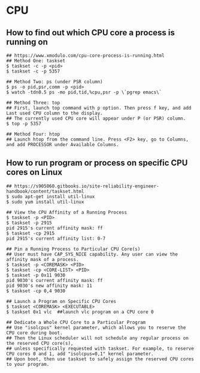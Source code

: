 CPU
===

## How to find out which CPU core a process is running on

    ## https://www.xmodulo.com/cpu-core-process-is-running.html
    ## Method One: taskset
    $ taskset -c -p <pid>
    $ taskset -c -p 5357

    ## Method Two: ps (under PSR column)
    $ ps -o pid,psr,comm -p <pid>
    $ watch -tdn0.5 ps -mo pid,tid,%cpu,psr -p \`pgrep emacs\`

    ## Method Three: top
    ## First, launch top command with p option. Then press f key, and add Last used CPU column to the display.
    ## The currently used CPU core will appear under P (or PSR) column.
    $ top -p 5357

    ## Method Four: htop
    ## Launch htop from the command line. Press <F2> key, go to Columns, and add PROCESSOR under Available Columns.

## How to run program or process on specific CPU cores on Linux

    ## https://s905060.gitbooks.io/site-reliability-engineer-handbook/content/taskset.html
    $ sudo apt-get install util-linux
    $ sudo yum install util-linux

    ## View the CPU Affinity of a Running Process
    $ taskset -p <PID>
    $ taskset -p 2915
    pid 2915's current affinity mask: ff
    $ taskset -cp 2915
    pid 2915's current affinity list: 0-7

    ## Pin a Running Process to Particular CPU Core(s)
    ## User must have CAP_SYS_NICE capability. Any user can view the affinity mask of a process.
    $ taskset -p <COREMASK> <PID>
    $ taskset -cp <CORE-LIST> <PID>
    $ taskset -p 0x11 9030
    pid 9030's current affinity mask: ff
    pid 9030's new affinity mask: 11
    $ taskset -cp 0,4 9030

    ## Launch a Program on Specific CPU Cores
    $ taskset <COREMASK> <EXECUTABLE>
    $ taskset 0x1 vlc  ##launch vlc program on a CPU core 0

    ## Dedicate a Whole CPU Core to a Particular Program
    ## Use "isolcpus" kernel parameter, which allows you to reserve the CPU core during boot.
    ## Then the Linux scheduler will not schedule any regular process on the reserved CPU core(s),
    ## unless specifically requested with taskset. For example, to reserve CPU cores 0 and 1, add "isolcpus=0,1" kernel parameter.
    ## Upon boot, then use taskset to safely assign the reserved CPU cores to your program.
